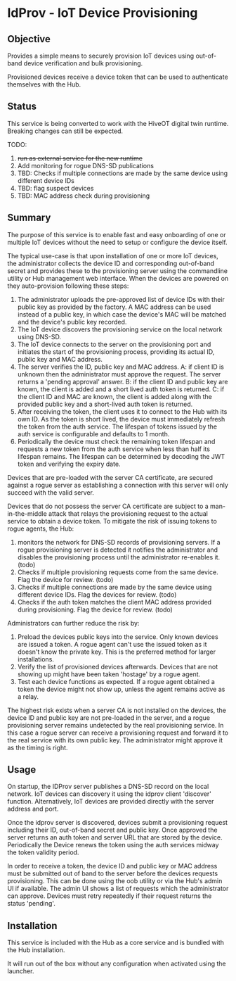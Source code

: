 # IdProv - IoT Device Provisioning

## Objective

Provides a simple means to securely provision IoT devices using out-of-band device verification and bulk provisioning. 

Provisioned devices receive a device token that can be used to authenticate themselves with the Hub.

## Status

This service is being converted to work with the HiveOT digital twin runtime. Breaking changes can still be expected.

TODO:
1. ~~run as external service for the new runtime~~
1. Add monitoring for rogue DNS-SD publications 
2. TBD: Checks if multiple connections are made by the same device using different device IDs
3. TBD: flag suspect devices
4. TBD: MAC address check during provisioning

## Summary 

The purpose of this service is to enable fast and easy onboarding of one or multiple IoT devices without the need to setup or configure the device itself. 

The typical use-case is that upon installation of one or more IoT devices, the administrator collects the device ID and corresponding out-of-band secret and provides these to the provisioning server using the commandline utility or Hub management web interface. When the devices are powered on they auto-provision following these steps:

1. The administrator uploads the pre-approved list of device IDs with their public key as provided by the factory. A MAC address can be used instead of a public key, in which case the device's MAC will be matched and the device's public key recorded.
1. The IoT device discovers the provisioning service on the local network using DNS-SD. 
1. The IoT device connects to the server on the provisioning port and initiates the start of the provisioning process, providing its actual ID, public key and MAC address.
1. The server verifies the ID, public key and MAC address. 
   A: if client ID is unknown then the administrator must approve the request. The server returns a 'pending approval' answer.
   B: if the client ID and public key are known, the client is added and a short lived auth token is returned. 
   C: if the client ID and MAC are known, the client is added along with the provided public key and a short-lived auth token is returned.
5. After receiving the token, the client uses it to connect to the Hub with its own ID. As the token is short lived, the device must immediately refresh the token from the auth service. The lifespan of tokens issued by the auth service is configurable and defaults to 1 month. 
6. Periodically the device must check the remaining token lifespan and requests a new token from the auth service when less than half its lifespan remains.  The lifespan can be determined by decoding the JWT token and verifying the expiry date. 

Devices that are pre-loaded with the server CA certificate, are secured against a rogue server as establishing a connection with this server will only succeed with the valid server.

Devices that do not possess the server CA certificate are subject to a man-in-the-middle attack that relays the provisioning request to the actual service to obtain a device token.
To mitigate the risk of issuing tokens to rogue agents, the Hub:
1. monitors the network for DNS-SD records of provisioning servers. If a rogue provisioning server is detected it notifies the administrator and disables the provisioning process until the administrator re-enables it. (todo)
2. Checks if multiple provisioning requests come from the same device. Flag the device for review. (todo)
3. Checks if multiple connections are made by the same device using different device IDs. Flag the devices for review. (todo)
4. Checks if the auth token matches the client MAC address provided during provisioning. Flag the device for review. (todo)  

Administrators can further reduce the risk by:
1. Preload the devices public keys into the service. Only known devices are issued a token. A rogue agent can't use the issued token as it doesn't know the private key.  This is the preferred method for larger installations.
2. Verify the list of provisioned devices afterwards. Devices that are not showing up might have been taken 'hostage' by a rogue agent. 
3. Test each device functions as expected. If a rogue agent obtained a token the device might not show up, unless the agent remains active as a relay.

The highest risk exists when a server CA is not installed on the devices, the device ID and public key are not pre-loaded in the server, and a rogue provisioning server remains undetected by the real provisioning service. In this case a rogue server can receive a provisioning request and forward it to the real service with its own public key. The administrator might approve it as the timing is right. 


## Usage

On startup, the IDProv server publishes a DNS-SD record on the local network. IoT devices can discovery it using the idprov client 'discover' function. Alternatively, IoT devices are provided directly with the server address and port.

Once the idprov server is discovered, devices submit a provisioning request including their ID, out-of-band secret and public key. Once approved the server returns an auth token and server URL that are stored by the device. Periodically the Device renews the token using the auth services midway the token validity period.

In order to receive a token, the device ID and public key or MAC address must be submitted out of band to the server before the devices requests provisioning. This can be done using the oob utility or via the Hub's admin UI if available. The admin UI shows a list of requests which the administrator can approve. Devices must retry repeatedly if their request returns the status 'pending'.

## Installation

This service is included with the Hub as a core service and is bundled with the Hub installation.

It will run out of the box without any configuration when activated using the launcher.

